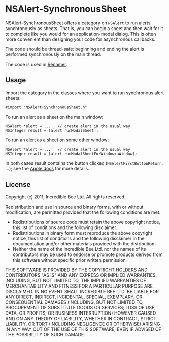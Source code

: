 # NSAlert-SynchronousSheet

NSAlert-SynchronousSheet offers a category on `NSAlert` to run alerts synchronously as sheets. That is, you can begin a sheet and then wait for it to complete like you would for an application-modal dialog. This is often more convenient than designing your code for asynchronous callbacks.

The code should be thread-safe: beginning and ending the alert is performed synchronously on the main thread.

The code is used in [Renamer](http://renamer.com).


## Usage

Import the category in the classes where you want to run synchronous alert sheets:

	#import "NSAlert+SynchronousSheet.h"
	
To run an alert as a sheet on the main window:

	NSAlert *alert = ...   // create alert in the usual way
	NSInteger result = [alert runModalSheet];
	
To run an alert as a sheet on some other window:

	NSAlert *alert = ...   // create alert in the usual way
	NSInteger result = [alert runModalSheetForWindow:aWindow];

In both cases result contains the button clicked (`NSAlertFirstButtonReturn`, ...); see the [Apple docs](http://developer.apple.com/library/mac/documentation/Cocoa/Reference/ApplicationKit/Classes/NSAlert_Class/Reference/Reference.html#//apple_ref/doc/uid/20002032-SW2) for more details.


## License

Copyright (c) 2011, Incredible Bee Ltd. All rights reserved.

Redistribution and use in source and binary forms, with or without modification, are permitted provided that the following conditions are met:

- Redistributions of source code must retain the above copyright notice, this list of conditions and the following disclaimer.
- Redistributions in binary form must reproduce the above copyright notice, this list of conditions and the following disclaimer in the documentation and/or other materials provided with the distribution.
- Neither the name of the Incredible Bee Ltd. nor the names of its contributors may be used to endorse or promote products derived from this software without specific prior written permission.

THIS SOFTWARE IS PROVIDED BY THE COPYRIGHT HOLDERS AND CONTRIBUTORS "AS IS" AND ANY EXPRESS OR IMPLIED WARRANTIES, INCLUDING, BUT NOT LIMITED TO, THE IMPLIED WARRANTIES OF MERCHANTABILITY AND FITNESS FOR A PARTICULAR PURPOSE ARE DISCLAIMED. IN NO EVENT SHALL INCREDIBLE BEE LTD. BE LIABLE FOR ANY DIRECT, INDIRECT, INCIDENTAL, SPECIAL, EXEMPLARY, OR CONSEQUENTIAL DAMAGES (INCLUDING, BUT NOT LIMITED TO, PROCUREMENT OF SUBSTITUTE GOODS OR SERVICES; LOSS OF USE, DATA, OR PROFITS; OR BUSINESS INTERRUPTION) HOWEVER CAUSED AND ON ANY THEORY OF LIABILITY, WHETHER IN CONTRACT, STRICT LIABILITY, OR TORT (INCLUDING NEGLIGENCE OR OTHERWISE) ARISING IN ANY WAY OUT OF THE USE OF THIS SOFTWARE, EVEN IF ADVISED OF THE POSSIBILITY OF SUCH DAMAGE.